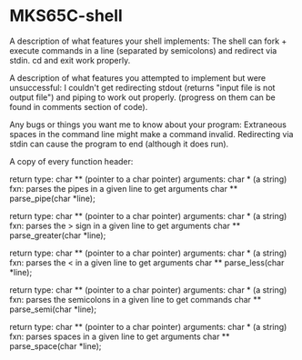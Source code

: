 # MKS65C-shell

A description of what features your shell implements:
The shell can fork + execute commands in a line (separated by semicolons) and redirect via stdin. cd and exit work properly.


A description of what features you attempted to implement but were unsuccessful:
I couldn't get redirecting stdout (returns "input file is not output file") and piping to work out properly. (progress on them can be found in comments section of code).


Any bugs or things you want me to know about your program:
Extraneous spaces in the command line might make a command invalid.
Redirecting via stdin can cause the program to end (although it does run).


A copy of every function header:

return type: char ** (pointer to a char pointer)
arguments: char * (a string)
fxn: parses the pipes in a given line to get arguments
char ** parse_pipe(char *line);

return type: char ** (pointer to a char pointer)
arguments: char * (a string)
fxn: parses the > sign in a given line to get arguments
char ** parse_greater(char *line);

return type: char ** (pointer to a char pointer)
arguments: char * (a string)
fxn: parses the < in a given line to get arguments
char ** parse_less(char *line);

return type: char ** (pointer to a char pointer)
arguments: char * (a string)
fxn: parses the semicolons in a given line to get commands
char ** parse_semi(char *line);

return type: char ** (pointer to a char pointer)
arguments: char * (a string)
fxn: parses spaces in a given line to get arguments
char ** parse_space(char *line);
